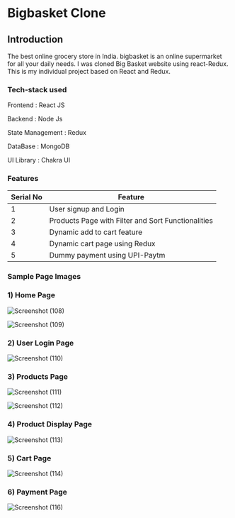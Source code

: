 # Bigbasket Clone

## Introduction 

The best online grocery store in India. bigbasket is an online supermarket for all your daily needs. I was cloned Big Basket website using react-Redux.
This is my individual project based on React and Redux.

### Tech-stack used

Frontend : React JS

Backend   : Node Js

State Management : Redux

DataBase   : MongoDB

UI Library : Chakra UI

###  Features

 | Serial No            | Feature                                                              |
| ----------------- | ------------------------------------------------------------------ |
| 1 | User signup and Login |
| 2 | Products Page with Filter and Sort Functionalities |
| 3 | Dynamic add to cart feature |
| 4 | Dynamic cart page using Redux |
| 5 | Dummy payment using UPI-Paytm |

### Sample Page Images

### 1) Home Page


![Screenshot (108)](https://user-images.githubusercontent.com/96000964/180591743-63917918-25ed-4043-9f82-7b7d2bda4dd6.png)


![Screenshot (109)](https://user-images.githubusercontent.com/96000964/180591747-fa60d5d9-bfa4-4dc5-babb-5dad71ccc70f.png)


### 2) User Login Page


![Screenshot (110)](https://user-images.githubusercontent.com/96000964/180591989-d65f2998-55cc-46ee-a7ca-13d054f17c44.png)


### 3) Products Page


![Screenshot (111)](https://user-images.githubusercontent.com/96000964/180592008-c7ebb338-4061-4c4c-ae5e-c7ea1109d554.png)


![Screenshot (112)](https://user-images.githubusercontent.com/96000964/180592012-519272cc-1b39-491b-a71a-0b3ff58bc488.png)


### 4) Product Display Page


![Screenshot (113)](https://user-images.githubusercontent.com/96000964/180592037-d13b4896-8d5f-486d-834c-eff33d71e7fc.png)


### 5) Cart Page


![Screenshot (114)](https://user-images.githubusercontent.com/96000964/180592050-5f68c8eb-7642-4b39-b9d9-cbb68a8f3e79.png)

### 6) Payment Page


![Screenshot (116)](https://user-images.githubusercontent.com/96000964/180592065-daf307d3-04af-4d5c-8a9f-ede089215364.png)
